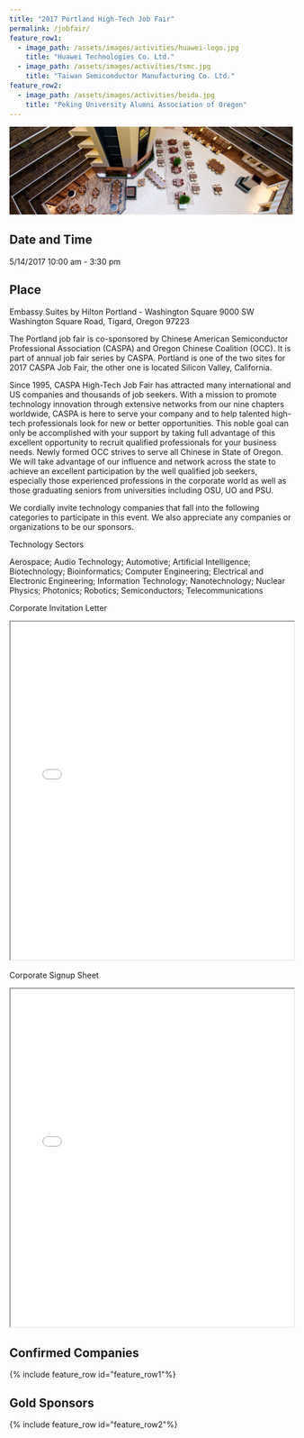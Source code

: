 ```yaml
---
title: "2017 Portland High-Tech Job Fair"
permalink: /jobfair/
feature_row1:
  - image_path: /assets/images/activities/huawei-logo.jpg
    title: "Huawei Technologies Co. Ltd."
  - image_path: /assets/images/activities/tsmc.jpg
    title: "Taiwan Semiconductor Manufacturing Co. Ltd."
feature_row2:
  - image_path: /assets/images/activities/beida.jpg
    title: "Peking University Alumni Association of Oregon"
---
```

<p><img src="/assets/images/activities/embassysuite.jpg"></p>

## Date and Time
5/14/2017 10:00 am - 3:30 pm

## Place
Embassy Suites by Hilton Portland - Washington Square
9000 SW Washington Square Road, Tigard, Oregon 97223

The Portland job fair is co-sponsored by Chinese American Semiconductor Professional Association (CASPA) and Oregon Chinese Coalition (OCC). It is part of annual job fair series by CASPA. Portland is one of the two sites for 2017 CASPA Job Fair, the other one is located Silicon Valley, California.

Since 1995, CASPA High-Tech Job Fair has attracted many international and US companies and thousands of job seekers. With a mission to promote technology innovation through extensive networks from our nine chapters worldwide, CASPA is here to serve your company and to help talented high-tech professionals look for new or better opportunities. This noble goal can only be accomplished with your support by taking full advantage of this excellent opportunity to recruit qualified professionals for your business needs.
Newly formed OCC strives to serve all Chinese in State of Oregon. We will take advantage of our influence and network across the state to achieve an excellent participation by the well qualified job seekers, especially those experienced professions in the corporate world as well as those graduating seniors from universities including OSU, UO and PSU.

We cordially invite technology companies that fall into the following categories to participate in this event. We also appreciate any companies or organizations to be our sponsors.


Technology Sectors

Aerospace;
Audio Technology;
Automotive;
Artificial Intelligence;
Biotechnology;
Bioinformatics;
Computer Engineering;
Electrical and Electronic Engineering;
Information Technology;
Nanotechnology;
Nuclear Physics;
Photonics;
Robotics;
Semiconductors;
Telecommunications

Corporate Invitation Letter
<iframe src="{{ site.url }}/assets/pdf/2017-Portland_CASPA_OCCjobfair+final317.pdf" style="width: 100%; height: 600px"></iframe>

Corporate Signup Sheet
<iframe src="{{ site.url }}/assets/pdf/2017-Portland_CASPA_Company_Signup.pdf" style="width: 100%; height: 600px"></iframe>

## Confirmed Companies

{% include feature_row id="feature_row1"%}

## Gold Sponsors

{% include feature_row id="feature_row2"%}
